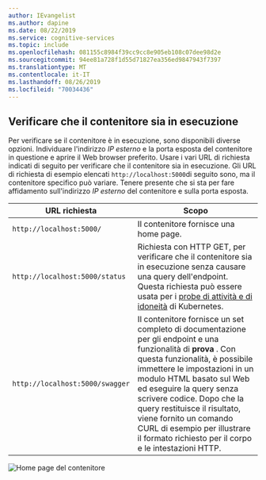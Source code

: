 ```yaml
---
author: IEvangelist
ms.author: dapine
ms.date: 08/22/2019
ms.service: cognitive-services
ms.topic: include
ms.openlocfilehash: 081155c8984f39cc9cc8e905eb108c07dee98d2e
ms.sourcegitcommit: 94ee81a728f1d55d71827ea356ed9847943f7397
ms.translationtype: MT
ms.contentlocale: it-IT
ms.lasthandoff: 08/26/2019
ms.locfileid: "70034436"
---
```

## <a name="validate-that-a-container-is-running"></a>Verificare che il contenitore sia in esecuzione 

Per verificare se il contenitore è in esecuzione, sono disponibili diverse opzioni. Individuare l'indirizzo *IP esterno* e la porta esposta del contenitore in questione e aprire il Web browser preferito. Usare i vari URL di richiesta indicati di seguito per verificare che il contenitore sia in esecuzione. Gli URL di richiesta di esempio elencati `http://localhost:5000`di seguito sono, ma il contenitore specifico può variare. Tenere presente che si sta per fare affidamento sull'indirizzo *IP esterno* del contenitore e sulla porta esposta.

| URL richiesta | Scopo |
|--|--|
| `http://localhost:5000/` | Il contenitore fornisce una home page. |
| `http://localhost:5000/status` | Richiesta con HTTP GET, per verificare che il contenitore sia in esecuzione senza causare una query dell'endpoint. Questa richiesta può essere usata per i [probe di attività e di idoneità](https://kubernetes.io/docs/tasks/configure-pod-container/configure-liveness-readiness-probes/) di Kubernetes. |
| `http://localhost:5000/swagger` | Il contenitore fornisce un set completo di documentazione per gli endpoint e una funzionalità di **prova** . Con questa funzionalità, è possibile immettere le impostazioni in un modulo HTML basato sul Web ed eseguire la query senza scrivere codice. Dopo che la query restituisce il risultato, viene fornito un comando CURL di esempio per illustrare il formato richiesto per il corpo e le intestazioni HTTP. |

![Home page del contenitore](./media/cognitive-services-containers-api-documentation/container-webpage.png)
